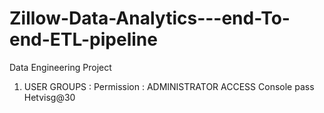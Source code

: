 # Zillow-Data-Analytics---end-To-end-ETL-pipeline
Data Engineering Project


1) USER GROUPS : 
Permission : ADMINISTRATOR ACCESS
Console pass Hetvisg@30 
